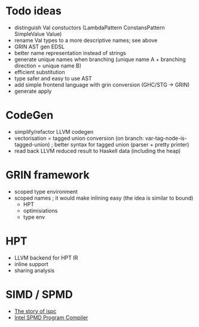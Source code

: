 # Todo ideas

- distinguish Val constuctors (LambdaPattern ConstansPattern SimpleValue Value)
- rename Val types to a more descriptive names; see above
- GRIN AST gen EDSL
- better name representation instead of strings
- generate unique names when branching (unique name A + branching direction = unique name B)
- efficient substitution
- type safer and easy to use AST
- add simple frontend language with grin conversion (GHC/STG -> GRIN)
- generate apply


# CodeGen

- simplify/refactor LLVM codegen
- vectorisation = tagged union conversion (on branch: var-tag-node-is-tagged-union) ; better syntax for tagged union (parser + pretty printer)
- read back LLVM reduced result to Haskell data (including the heap)

# GRIN framework

- scoped type environment
- scoped names ; it would make inlining easy (the idea is similar to bound)
  - HPT
  - optimisiations
  - type env

# HPT

- LLVM backend for HPT IR
- inline support
- sharing analysis

# SIMD / SPMD
- [The story of ispc](http://pharr.org/matt/blog/2018/04/30/ispc-all.html)
- [Intel SPMD Program Compiler](https://ispc.github.io)
